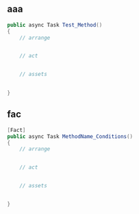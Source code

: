## aaa
```c#
public async Task Test_Method()
{
    // arrange


    // act


    // assets

    
}
```

## fac
```c#
[Fact]
public async Task MethodName_Conditions()
{
    // arrange


    // act


    // assets


}
```